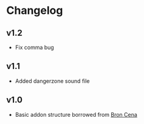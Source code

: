 # Changelog

## v1.2

* Fix comma bug

## v1.1

* Added dangerzone sound file

## v1.0

* Basic addon structure borrowed from [Bron Cena](https://github.com/SadRobotGG/BronCena)

